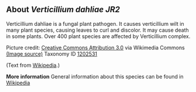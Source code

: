 **About *Verticillium dahliae JR2***
-------------------------
Verticillium dahliae is a fungal plant pathogen. It causes 
verticillium wilt in many plant species, causing leaves to curl and 
discolor. It may cause death in some plants. Over 400 plant species 
are affected by Verticillium complex.


Picture credit: [Creative Commons Attribution 3.0](https://creativecommons.org/licenses/by/3.0) via Wikimedia Commons [(Image source)](https://en.wikipedia.org/wiki/File:Verticillium_dahliae.jpg)
Taxonomy ID [1202531](https://www.uniprot.org/taxonomy/1202531)

(Text from [Wikipedia](https://en.wikipedia.org/).)

**More information**
General information about this species can be found in [Wikipedia](https://en.wikipedia.org/wiki/Verticillium_dahliae)
